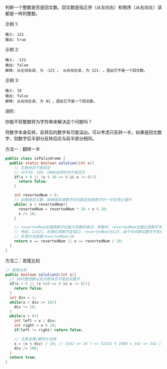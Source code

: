 判断一个整数是否是回文数。回文数是指正序（从左向右）和倒序（从右向左）读都是一样的整数。

示例 1:
```
输入: 121
输出: true
```
示例 2:
```
输入: -121
输出: false
解释: 从左向右读, 为 -121 。 从右向左读, 为 121- 。因此它不是一个回文数。
```
示例 3:
```
输入: 10
输出: false
解释: 从右向左读, 为 01 。因此它不是一个回文数。
```
进阶:

你能不将整数转为字符串来解决这个问题吗？



将数字本身反转，反转后的数字有可能溢出。可以考虑只反转一半，如果是回文数字，则数字后半部分反转后应与前半部分相同。

方法一：翻转一半

```java
public class isPalindrome {
  public static boolean solution(int x){
    // 负数肯定不是回文
    // 对于10、100、1000这样的也不是回文
    if(x < 0 || (x % 10 == 0 && x != 0)){
      return false;
    }

    int revertedNum = 0;
    // 如果是回文数，能确保反转数字的位数达到原数字的一半后停止循环
    while( x > revertedNum){
      revertedNum = revertedNum * 10 + x % 10;
      x /= 10;
    }

    // revertedNum处理原数字位数为奇数的情况，奇数时，revertedNum位数比原数字多一位
    // 例如，12321，处理后原数字变成12，revertedNum为123，由于中间那位数字不影响结果，所以直接处理掉就可以了
    // 处理方法就是revertedNum/10
    return x == revertedNum || x == revertedNum / 10;
  }
}
```

方法二：首尾比较

```java
// 首尾比较
public boolean solution2(int x){
  // 10的整倍数以及负数肯定不是回文数字
  if(x < 0 || (x %10 == 0 && x != 0)){
    return false;
  }
  int div = 1;
  while(x / div >= 10){
    div *= 10;
  }
  while(x > 0){
    int left = x / div;
    int right = x % 10;
    if(left != right) return false;

    // 注意这里x要砍头去尾
    x = (x % div) / 10; // 5342 => 34 ? => 52342 % 1000 = 342 => 342 /10 => 34
    div /= 100;
  }
  return true;
}
```

